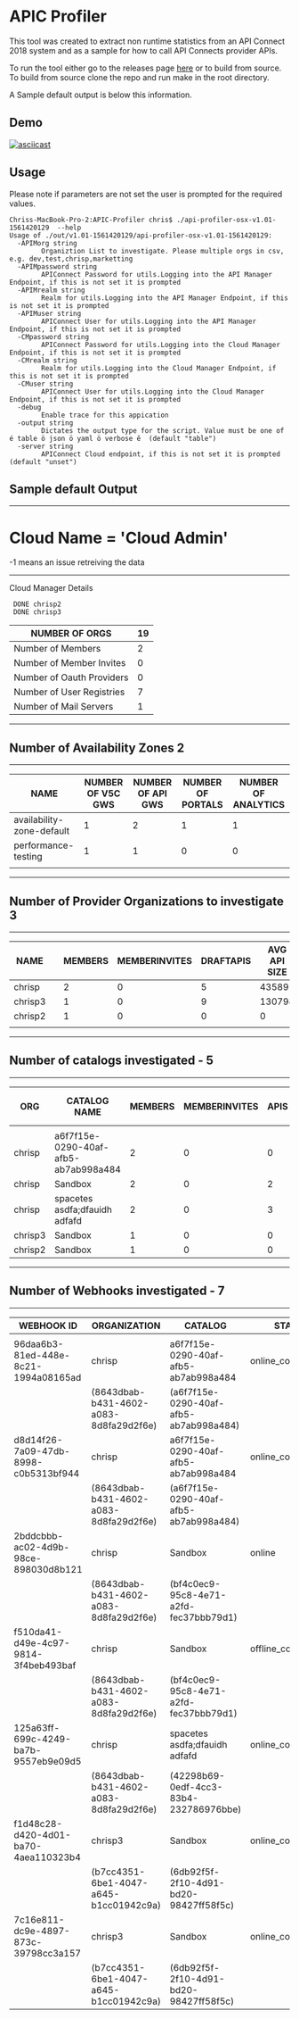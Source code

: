 # APIC Profiler
This tool was created to extract non runtime statistics from an API Connect 2018 system and as a sample for how to call API Connects provider APIs.

To run the tool either go to the releases page [here](https://github.com/ChrisPhillips-cminion/APIConnect-Profiler/releases) or to build from source. To build from source clone the repo and run make in the root directory.

A Sample default output is below this information.

## Demo
[![asciicast](https://asciinema.org/a/zSkEqXvfHSN8I6Sb2UgHI0LwW.svg)](https://asciinema.org/a/zSkEqXvfHSN8I6Sb2UgHI0LwW)

## Usage
Please note if parameters are not set the user is prompted for the required values.

```
Chriss-MacBook-Pro-2:APIC-Profiler chris$ ./api-profiler-osx-v1.01-1561420129  --help
Usage of ./out/v1.01-1561420129/api-profiler-osx-v1.01-1561420129:
  -APIMorg string
    	Organiztion List to investigate. Please multiple orgs in csv, e.g. dev,test,chrisp,marketting
  -APIMpassword string
    	APIConnect Password for utils.Logging into the API Manager Endpoint, if this is not set it is prompted
  -APIMrealm string
    	Realm for utils.Logging into the API Manager Endpoint, if this is not set it is prompted
  -APIMuser string
    	APIConnect User for utils.Logging into the API Manager Endpoint, if this is not set it is prompted
  -CMpassword string
    	APIConnect Password for utils.Logging into the Cloud Manager Endpoint, if this is not set it is prompted
  -CMrealm string
    	Realm for utils.Logging into the Cloud Manager Endpoint, if this is not set it is prompted
  -CMuser string
    	APIConnect User for utils.Logging into the Cloud Manager Endpoint, if this is not set it is prompted
  -debug
    	Enable trace for this appication
  -output string
    	Dictates the output type for the script. Value must be one of é table ö json ö yaml ö verbose ê  (default "table")
  -server string
    	APIConnect Cloud endpoint, if this is not set it is prompted (default "unset")
```


## Sample default Output

--------------------------------------------------------------------------------------------------------

# Cloud Name = 'Cloud Admin'
-1 means an issue retreiving the data


--------------------------------------------------------------------------------------------------------

 Cloud Manager Details

	 DONE chrisp2
	 DONE chrisp3
|      NUMBER OF ORGS       | 19 |
|---------------------------|----|
| Number of Members         |  2 |
| Number of Member Invites  |  0 |
| Number of Oauth Providers |  0 |
| Number of User Registries |  7 |
| Number of Mail Servers    |  1 |

--------------------------------------------------------------------------------------------------------

 ## Number of Availability Zones 2
--------------------------------------------------------------------------------------------------------
|           NAME            | NUMBER OF V5C GWS | NUMBER OF API GWS | NUMBER OF PORTALS | NUMBER OF ANALYTICS |
|---------------------------|-------------------|-------------------|-------------------|---------------------|
| availability-zone-default |                 1 |                 2 |                 1 |                   1 |
| performance-testing       |                 1 |                 1 |                 0 |                   0 |
|                           |                   |                   |                   |                     |

--------------------------------------------------------------------------------------------------------

## Number of Provider Organizations to investigate 3
--------------------------------------------------------------------------------------------------------
|  NAME   |   | MEMBERS | MEMBERINVITES | DRAFTAPIS | AVG API SIZE | MAX API SIZE | DRAFTPRODUCTS | TLS PROFILES | OAUTH PROIVDERS | USER REGISTRIES | KEYSTORES | TRUSTSTORES | CATALOGS |
|---------|---|---------|---------------|-----------|--------------|--------------|---------------|--------------|-----------------|-----------------|-----------|-------------|----------|
| chrisp  |   |       2 |             0 |         5 |        43589 |        91159 |            28 |           13 |               2 |               8 |         0 |           0 |        3 |
| chrisp3 |   |       1 |             0 |         9 |       130794 |       941383 |             8 |           13 |               2 |               6 |         0 |           0 |        1 |
| chrisp2 |   |       1 |             0 |         0 |            0 |            0 |             0 |           10 |               0 |               4 |         0 |           0 |        1 |
|         |   |         |               |           |              |              |               |              |                 |                 |           |             |          |

--------------------------------------------------------------------------------------------------------

## 		 Number of catalogs investigated - 5
--------------------------------------------------------------------------------------------------------
|   ORG   |             CATALOG NAME             | MEMBERS | MEMBERINVITES | APIS | AVG API SIZE | MAX API SIZE | PRODUCTS | CONSUMERORGS | PORTAL | TLSPROFILES | OAUTHPROS | USERREGS | SPACES | APPS | SUBSCRIPTIONS | WEBHOOKS |
|---------|--------------------------------------|---------|---------------|------|--------------|--------------|----------|--------------|--------|-------------|-----------|----------|--------|------|---------------|----------|
|         |                                      |         |               |      |              |              |          |              |        |             |           |          |        |      |               |          |
| chrisp  | a6f7f15e-0290-40af-afb5-ab7ab998a484 |       2 |             0 |    0 |            0 |            0 |        0 |            0 | false  |           0 |         0 |        0 |      0 |    0 |             0 |        2 |
| chrisp  | Sandbox                              |       2 |             0 |    2 |        15355 |        25171 |        2 |            3 | true   |           1 |         0 |        0 |      0 |    1 |             0 |        2 |
| chrisp  | spacetes asdfa;dfauidh adfafd        |       2 |             0 |    3 |        29642 |        45289 |        1 |            0 | false  |           2 |         0 |        0 |      3 |    0 |             0 |        1 |
| chrisp3 | Sandbox                              |       1 |             0 |    0 |            0 |            0 |        0 |            1 | false  |           1 |         1 |        0 |      0 |    2 |             0 |        2 |
| chrisp2 | Sandbox                              |       1 |             0 |    0 |            0 |            0 |        0 |            0 | false  |           0 |         0 |        0 |      0 |    0 |             0 |        0 |

--------------------------------------------------------------------------------------------------------

## 		 Number of Webhooks investigated - 7
--------------------------------------------------------------------------------------------------------
|              WEBHOOK ID              |              ORGANIZATION              |                CATALOG                 |       STATE        | LEVEL |            TITLE            |        CREATED AT        |        UPDATED AT        |
|--------------------------------------|----------------------------------------|----------------------------------------|--------------------|-------|-----------------------------|--------------------------|--------------------------|
|                                      |                                        |                                        |                    |       |                             |                          |                          |
| 96daa6b3-81ed-448e-8c21-1994a08165ad | chrisp                                 | a6f7f15e-0290-40af-afb5-ab7ab998a484   | online_configured  | sync  | idg77v-v5c                  | 2019-04-26T10:43:03.193Z | 2019-06-03T22:57:06.048Z |
|                                      | (8643dbab-b431-4602-a083-8d8fa29d2f6e) | (a6f7f15e-0290-40af-afb5-ab7ab998a484) |                    |       |                             |                          |                          |
| d8d14f26-7a09-47db-8998-c0b5313bf944 | chrisp                                 | a6f7f15e-0290-40af-afb5-ab7ab998a484   | online_configured  | sync  | Performance Testing Gateway | 2019-04-26T10:43:45.085Z | 2019-04-29T16:06:35.458Z |
|                                      | (8643dbab-b431-4602-a083-8d8fa29d2f6e) | (a6f7f15e-0290-40af-afb5-ab7ab998a484) |                    |       |                             |                          |                          |
| 2bddcbbb-ac02-4d9b-98ce-898030d8b121 | chrisp                                 | Sandbox                                | online             | sync  | IBM Developer Portal        | 2019-04-24T11:12:10.119Z | 2019-06-26T08:48:16.042Z |
|                                      | (8643dbab-b431-4602-a083-8d8fa29d2f6e) | (bf4c0ec9-95c8-4e71-a2fd-fec37bbb79d1) |                    |       |                             |                          |                          |
| f510da41-d49e-4c97-9814-3f4beb493baf | chrisp                                 | Sandbox                                | offline_configured | sync  | idg77v-v5c                  | 2019-03-08T17:38:45.159Z | 2019-06-03T23:02:48.675Z |
|                                      | (8643dbab-b431-4602-a083-8d8fa29d2f6e) | (bf4c0ec9-95c8-4e71-a2fd-fec37bbb79d1) |                    |       |                             |                          |                          |
| 125a63ff-699c-4249-ba7b-9557eb9e09d5 | chrisp                                 | spacetes asdfa;dfauidh adfafd          | online_configured  | sync  | idg77v-v5c                  | 2019-04-24T11:55:47.721Z | 2019-06-03T22:57:14.197Z |
|                                      | (8643dbab-b431-4602-a083-8d8fa29d2f6e) | (42298b69-0edf-4cc3-83b4-232786976bbe) |                    |       |                             |                          |                          |
| f1d48c28-d420-4d01-ba70-4aea110323b4 | chrisp3                                | Sandbox                                | online_configured  | sync  | idg77v-v5c                  | 2019-03-25T08:59:25.592Z | 2019-06-03T22:57:32.700Z |
|                                      | (b7cc4351-6be1-4047-a645-b1cc01942c9a) | (6db92f5f-2f10-4d91-bd20-98427ff58f5c) |                    |       |                             |                          |                          |
| 7c16e811-dc9e-4897-873c-39798cc3a157 | chrisp3                                | Sandbox                                | online_configured  | sync  | Performance Testing Gateway | 2019-04-26T10:44:17.148Z | 2019-04-29T16:06:46.215Z |
|                                      | (b7cc4351-6be1-4047-a645-b1cc01942c9a) | (6db92f5f-2f10-4d91-bd20-98427ff58f5c) |                    |       |                             |                          |                          |
